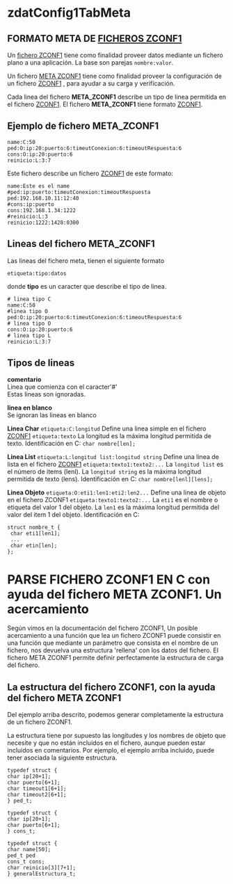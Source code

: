 # zdatConfig1TabMeta
## FORMATO META DE [FICHEROS ZCONF1][ZCONF1]
Un [fichero ZCONF1][ZCONF1] tiene como finalidad proveer datos mediante un fichero plano a una aplicación. La base son parejas `nombre:valor`.

Un fichero [META ZCONF1][META ZCONF1]  tiene como finalidad proveer la configuración de un fichero [ZCONF1][ZCONF1] , para ayudar a su carga y verificación.

Cada linea del fichero **META_ZCONF1**  describe un tipo de linea permitida en el fichero [ZCONF1][ZCONF1].
El fichero **META_ZCONF1** tiene formato [ZCONF1][ZCONF1].

## Ejemplo de fichero META_ZCONF1
~~~
name:C:50
ped:O:ip:20:puerto:6:timeutConexion:6:timeoutRespuesta:6
cons:O:ip:20:puerto:6
reinicio:L:3:7
~~~
Este fichero describe un fichero [ZCONF1][ZCONF1] de este formato:
~~~
name:Este es el name
#ped:ip:puerto:timeutConexion:timeoutRespuesta
ped:192.168.10.11:12:40
#cons:ip:puerto
cons:192.168.1.34:1222
#reinicio:L:3
reinicio:1222:1428:0300
~~~
## Lineas del fichero META_ZCONF1
Las lineas del fichero meta, tienen el siguiente formato
~~~
etiqueta:tipo:datos
~~~
donde **tipo** es un caracter que describe el tipo de linea.
~~~
# linea tipo C
name:C:50
#linea tipo O
ped:O:ip:20:puerto:6:timeutConexion:6:timeoutRespuesta:6
# linea tipo O
cons:O:ip:20:puerto:6
# linea tipo L
reinicio:L:3:7
~~~
## Tipos de lineas

**comentario**  
	Linea que comienza con el caracter'#'  
	Estas lineas son ignoradas.

**linea en blanco**  
	Se ignoran las lineas en blanco
	
**Linea Char**
`etiqueta:C:longitud`
Define una linea simple en el fichero [ZCONF1](https://github.com/josemp/zdatConfig1Tab)
`etiqueta:texto`
La longitud es la máxima longitud permitida de texto.
Identificación en C:
`char nombre[len];`

**Linea List**
`etiqueta:L:longitud list:longitud string`
Define una linea de lista en el fichero [ZCONF1](https://github.com/josemp/zdatConfig1Tab)
`etiqueta:texto1:texto2:...`
La `longitud list` es el número de items (lenl).
La `longitud string` es la máxima longitud permitida de texto (lens).
Identificación en C:
`char nombre[lenl][lens];`

**Linea Objeto**
`etiqueta:O:eti1:len1:eti2:len2...`
Define una linea de objeto en el fichero ZCONF1
`etiqueta:texto1:texto2:...`
La `eti1` es el nombre o etiqueta del valor 1 del objeto.
La `len1` es la máxima longitud permitida del valor del item 1 del objeto.
Identificación en C:
~~~
struct nombre_t { 
 char eti1[len1]; 
 ...
 char etin[len]; 
};
~~~
# PARSE FICHERO ZCONF1 EN C con ayuda del fichero META ZCONF1. Un acercamiento
Según vimos en la documentación del fichero ZCONF1, Un posible acercamiento a una función que lea un fichero ZCONF1 puede consistir en una función que mediante un parámetro que consista en el nombre de un fichero, nos devuelva una estructura 'rellena' con los datos del fichero.
El fichero META ZCONF1 permite definir perfectamente la estructura de carga del fichero.

## La estructura del fichero ZCONF1, con la ayuda del fichero META ZCONF1
Del ejemplo arriba descrito, podemos generar completamente la estructura de un fichero ZCONF1.

La estructura tiene por supuesto las longitudes y los nombres de objeto que necesite y que no están incluidos en el fichero, aunque pueden estar incluidos en comentarios.
Por ejemplo, el ejemplo arriba incluido, puede tener asociada la siguiente estructura.
~~~
typedef struct {
char ip[20+1];
char puerto[6+1];
char timeout1[6+1];
char timeout2[6+1];
} ped_t;
~~~
~~~
typedef struct {
char ip[20+1];
char puerto[6+1];
} cons_t;
~~~
~~~
typedef struct {
char name[50];
ped_t ped
cons_t cons;
char reinicio[3][7+1];
} generalEstructura_t;
~~~


[ZCONF1]: https://github.com/josemp/zdatConfig1Tab "EN GITHUB"
[META ZCONF1]: https://github.com/josemp/zdatConfig1TabMeta "EN GITHUB"
